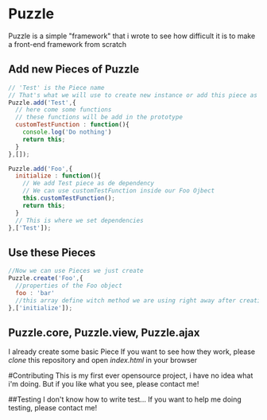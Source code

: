 # Puzzle
Puzzle is a simple "framework" that i wrote to see how difficult it is to make a front-end framework from scratch 

## Add new Pieces of Puzzle
```js
// 'Test' is the Piece name 
// That's what we will use to create new instance or add this piece as a dependencies
Puzzle.add('Test',{
  // here come some functions
  // these functions will be add in the prototype
  customTestFunction : function(){
    console.log('Do nothing')
    return this;
  }
},[]);

Puzzle.add('Foo',{
  initialize : function(){
    // We add Test piece as de dependency
    // We can use customTestFunction inside our Foo Ojbect
    this.customTestFunction();
    return this;
  }
  // This is where we set dependencies
},['Test']);
```

## Use these Pieces 
```js
//Now we can use Pieces we just create
Puzzle.create('Foo',{
  //properties of the Foo object
  foo : 'bar'
  //this array define witch method we are using right away after creating our Foo object
},['initialize']);
```


## Puzzle.core, Puzzle.view, Puzzle.ajax
I already create some basic Piece
If you want to see how they work, please *clone* this repository and open *index.html* in your browser

#Contributing
This is my first ever opensource project, i have no idea what i'm doing.
But if you like what you see, please contact me!

##Testing
I don't know how to write test...
If you want to help me doing testing, please contact me!
